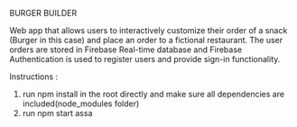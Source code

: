 BURGER BUILDER 


Web app that allows users to interactively customize their order of a snack (Burger in this case) and place an order to a fictional restaurant.
The user orders are stored in Firebase Real-time database and Firebase Authentication is used to register users and provide sign-in functionality.


Instructions :
1. run npm install in the root directly and make sure all dependencies are included(node_modules folder)
2. run npm start assa
